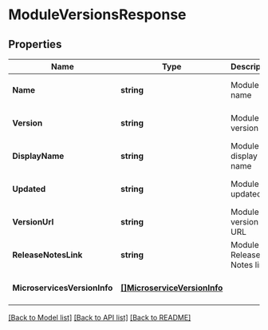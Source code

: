 # ModuleVersionsResponse

## Properties
Name | Type | Description | Notes
------------ | ------------- | ------------- | -------------
**Name** | **string** | Module name | [optional] [default to null]
**Version** | **string** | Module version | [optional] [default to null]
**DisplayName** | **string** | Module display name | [optional] [default to null]
**Updated** | **string** | Module updated at | [optional] [default to null]
**VersionUrl** | **string** | Module version URL | [optional] [default to null]
**ReleaseNotesLink** | **string** | Module Release Notes link | [optional] [default to null]
**MicroservicesVersionInfo** | [**[]MicroserviceVersionInfo**](MicroserviceVersionInfo.md) |  | [optional] [default to null]

[[Back to Model list]](../README.md#documentation-for-models) [[Back to API list]](../README.md#documentation-for-api-endpoints) [[Back to README]](../README.md)

